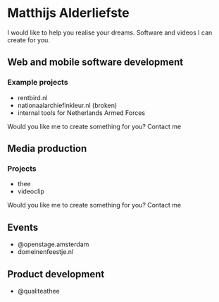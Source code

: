 # Matthijs Alderliefste
I would like to help you realise your dreams. Software and videos I can create for you.

## Web and mobile software development
### Example projects
- rentbird.nl
- nationaalarchiefinkleur.nl (broken)
- internal tools for Netherlands Armed Forces

Would you like me to create something for you? Contact me

## Media production
### Projects
- thee
- videoclip

Would you like me to create something for you? Contact me

## Events
- @openstage.amsterdam
- domeinenfeestje.nl

## Product development
- @qualiteathee
